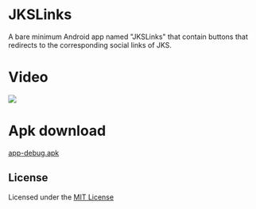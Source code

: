 # **JKSLinks**
A bare minimum Android app named "JKSLinks" that contain buttons that redirects to the corresponding social links of JKS.

# **Video**
![](src/JKSLinks.gif)

# **Apk download**
[app-debug.apk](src/app-debug.apk?raw=true)

## **License**
Licensed under the [MIT License](LICENSE)
